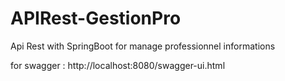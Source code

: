 # APIRest-GestionPro
Api Rest with SpringBoot for manage professionnel informations


for swagger : http://localhost:8080/swagger-ui.html